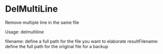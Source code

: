 # DelMultiLine
Remove multiple line in the same file 

Usage:
    delmultiline <Filename> <resultFilename>

filename: define a full path for the file you want to elaborate
resultFilename: define the full path for the original file for a backup
